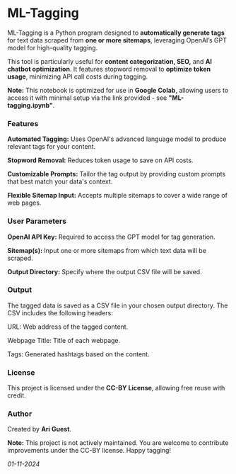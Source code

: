 # **ML-Tagging**

ML-Tagging is a Python program designed to **automatically generate tags** for text data scraped from **one or more sitemaps**, leveraging OpenAI’s GPT model for high-quality tagging.

This tool is particularly useful for **content categorization, SEO,** and **AI chatbot optimization**. It features stopword removal to **optimize token usage**, minimizing API call costs during tagging.

**Note:** This notebook is optimized for use in **Google Colab**, allowing users to access it with minimal setup via the link provided - see **"ML-tagging.ipynb"**.



### **Features**

**Automated Tagging:** Uses OpenAI's advanced language model to produce relevant tags for your content.

**Stopword Removal:** Reduces token usage to save on API costs.

**Customizable Prompts:** Tailor the tag output by providing custom prompts that best match your data's context.

**Flexible Sitemap Input:** Accepts multiple sitemaps to cover a wide range of web pages.




### **User Parameters**

**OpenAI API Key:** Required to access the GPT model for tag generation.

**Sitemap(s):** Input one or more sitemaps from which text data will be scraped.

**Output Directory:** Specify where the output CSV file will be saved.



### **Output**

The tagged data is saved as a CSV file in your chosen output directory. The CSV includes the following headers:

URL: Web address of the tagged content.

Webpage Title: Title of each webpage.

Tags: Generated hashtags based on the content.



### **License**

This project is licensed under the **CC-BY License**, allowing free reuse with credit.



### **Author**

Created by **Ari Guest**.


**Note:** This project is not actively maintained. You are welcome to contribute improvements under the CC-BY license. Happy tagging!

_01-11-2024_